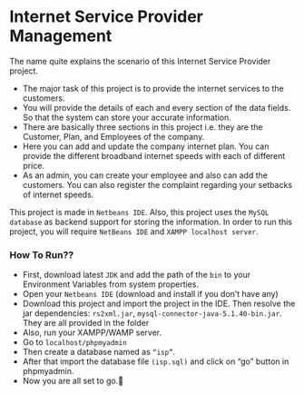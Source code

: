 # Internet Service Provider Management
The name quite explains the scenario of this Internet Service Provider project. 

- The major task of this project is to provide the internet services to the customers. 
- You will provide the details of each and every section of the data fields. So that the system can store your accurate information. 
- There are basically three sections in this project i.e. they are the Customer, Plan, and Employees of the company.
- Here you can add and update the company internet plan. You can provide the different broadband internet speeds with each of different price. 
- As an admin, you can create your employee and also can add the customers. You can also register the complaint regarding your setbacks of internet speeds.

This project is made in `Netbeans IDE`. Also, this project uses the `MySQL database` as backend support for storing the information. In order to run this project, you will require `NetBeans IDE` and `XAMPP localhost server`.

### How To Run??

- First, download latest `JDK` and add the path of the `bin` to your Environment Variables from system properties.
- Open your `Netbeans IDE` (download and install if you don’t have any)
- Download this project and import the project in the IDE. Then resolve the jar dependencies: `rs2xml.jar`, `mysql-connector-java-5.1.40-bin.jar`. They are all provided in the folder
- Also, run your XAMPP/WAMP server.
- Go to `localhost/phpmyadmin`
- Then create a database named as `“isp”`.
- After that import the database file `(isp.sql)` and click on “go” button in phpmyadmin.
- Now you are all set to go.🎉



